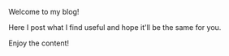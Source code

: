 Welcome to my blog!

Here I post what I find useful and hope it'll be the same for you.

Enjoy the content!